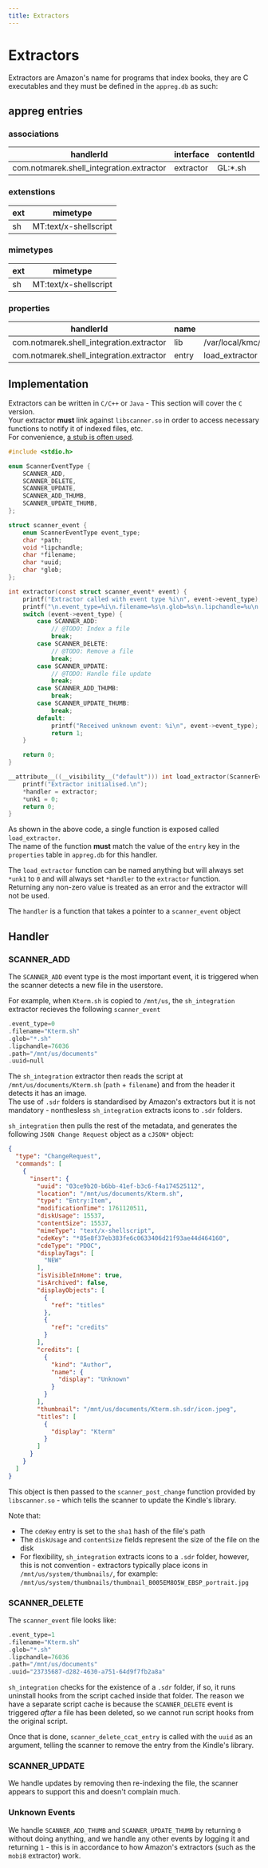```yaml
---
title: Extractors
---
```


# Extractors
Extractors are Amazon's name for programs that index books, they are C executables and they must be defined in the `appreg.db` as such:

## appreg entries
### associations
| handlerId | interface | contentId | defaultAssoc |
| --------- | --------- | --------- | ------------ |
| com.notmarek.shell_integration.extractor	|	extractor	|	GL:*.sh	|	true

### extenstions
| ext | mimetype |
| --- | -------- |
| sh | 	MT:text/x-shellscript |

### mimetypes
| ext | mimetype |
| --- | -------- |
| sh |	MT:text/x-shellscript |

### properties
| handlerId | name | value |
| --------- | ---- | ----- |
| com.notmarek.shell_integration.extractor	 | lib | 	/var/local/kmc/lib/sh_integration_extractor.so |
| com.notmarek.shell_integration.extractor	 | entry | 	load_extractor |

## Implementation
Extractors can be written in `C/C++` or `Java` - This section will cover the `C` version.  
Your extractor **must** link against `libscanner.so` in order to access necessary functions to notify it of indexed files, etc.  
For convenience, [a stub is often used](https://github.com/KindleModding/sh_integration/tree/master/stubs/scanner).

```c
#include <stdio.h>

enum ScannerEventType {
    SCANNER_ADD,
    SCANNER_DELETE,
    SCANNER_UPDATE,
    SCANNER_ADD_THUMB,
    SCANNER_UPDATE_THUMB,
};

struct scanner_event {
    enum ScannerEventType event_type;
    char *path;
    void *lipchandle;
    char *filename;
    char *uuid;
    char *glob;
};

int extractor(const struct scanner_event* event) {
    printf("Extractor called with event type %i\n", event->event_type);
    printf("\n.event_type=%i\n.filename=%s\n.glob=%s\n.lipchandle=%u\n.path=%s\n.uuid=%s\n\n", event->event_type, event->filename, event->glob, event->lipchandle, event->path, event->uuid);
    switch (event->event_type) {
        case SCANNER_ADD:
            // @TODO: Index a file
            break;
        case SCANNER_DELETE:
            // @TODO: Remove a file
            break;
        case SCANNER_UPDATE:
            // @TODO: Handle file update
            break;
        case SCANNER_ADD_THUMB:
            break;
        case SCANNER_UPDATE_THUMB:
            break;
        default:
            printf("Received unknown event: %i\n", event->event_type);
            return 1;
    }

    return 0;
}

__attribute__((__visibility__("default"))) int load_extractor(ScannerEventHandler** handler, int *unk1) {
    printf("Extractor initialised.\n");
    *handler = extractor;
    *unk1 = 0;
    return 0;
}
```

As shown in the above code, a single function is exposed called `load_extractor`.  
The name of the function **must** match the value of the `entry` key in the `properties` table in `appreg.db` for this handler.  

The `load_extractor` function can be named anything but will always set `*unk1` to `0` and will always set `*handler` to the `extractor` function.  
Returning any non-zero value is treated as an error and the extractor will not be used.  

The `handler` is a function that takes a pointer to a `scanner_event` object

## Handler
### SCANNER_ADD
The `SCANNER_ADD` event type is the most important event, it is triggered when the scanner detects a new file in the userstore.  


For example, when `Kterm.sh` is copied to `/mnt/us`, the `sh_integration` extractor recieves the following `scanner_event`

```c
.event_type=0
.filename="Kterm.sh"
.glob="*.sh"
.lipchandle=76036
.path="/mnt/us/documents"
.uuid=null
```

The `sh_integration` extractor then reads the script at `/mnt/us/documents/Kterm.sh` (`path` + `filename`) and from the header it detects it has an image.  
The use of `.sdr` folders is standardised by Amazon's extractors but it is not mandatory - nonthesless `sh_integration` extracts icons to `.sdr` folders.

`sh_integration` then pulls the rest of the metadata, and generates the following `JSON Change Request` object as a `cJSON*` object: 
```json
{
  "type": "ChangeRequest",
  "commands": [
    {
      "insert": {
        "uuid": "03ce9b20-b6bb-41ef-b3c6-f4a174525112",
        "location": "/mnt/us/documents/Kterm.sh",
        "type": "Entry:Item",
        "modificationTime": 1761120511,
        "diskUsage": 15537,
        "contentSize": 15537,
        "mimeType": "text/x-shellscript",
        "cdeKey": "*85e8f37eb383fe6c0633406d21f93ae44d464160",
        "cdeType": "PDOC",
        "displayTags": [
          "NEW"
        ],
        "isVisibleInHome": true,
        "isArchived": false,
        "displayObjects": [
          {
            "ref": "titles"
          },
          {
            "ref": "credits"
          }
        ],
        "credits": [
          {
            "kind": "Author",
            "name": {
              "display": "Unknown"
            }
          }
        ],
        "thumbnail": "/mnt/us/documents/Kterm.sh.sdr/icon.jpeg",
        "titles": [
          {
            "display": "Kterm"
          }
        ]
      }
    }
  ]
}
```


This object is then passed to the `scanner_post_change` function provided by `libscanner.so` - which tells the scanner to update the Kindle's library.

Note that:
- The `cdeKey` entry is set to the `sha1` hash of the file's path
- The `diskUsage` and `contentSize` fields represent the size of the file on the disk
- For flexibility, `sh_integration` extracts icons to a `.sdr` folder, however, this is not convention - extractors typically place icons in `/mnt/us/system/thumbnails/`, for example: `/mnt/us/system/thumbnails/thumbnail_B005EM8O5W_EBSP_portrait.jpg`

### SCANNER_DELETE
The `scanner_event` file looks like:
```c
.event_type=1
.filename="Kterm.sh"
.glob="*.sh"
.lipchandle=76036
.path="/mnt/us/documents"
.uuid="23735687-d282-4630-a751-64d9f7fb2a8a"
```

`sh_integration` checks for the existence of a `.sdr` folder, if so, it runs uninstall hooks from the script cached inside that folder. The reason we have a separate script cache is because the `SCANNER_DELETE` event is triggered *after* a file has been deleted, so we cannot run script hooks from the original script.

Once that is done, `scanner_delete_ccat_entry` is called with the `uuid` as an argument, telling the scanner to remove the entry from the Kindle's library.

### SCANNER_UPDATE
We handle updates by removing then re-indexing the file, the scanner appears to support this and doesn't complain much.

### Unknown Events
We handle `SCANNER_ADD_THUMB` and `SCANNER_UPDATE_THUMB` by returning `0` without doing anything, and we handle any other events by logging it and returning `1` - this is in accordance to how Amazon's extractors (such as the `mobi8` extractor) work.